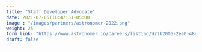 ```yaml
---
title: "Staff Developer Advocate"
date: 2021-07-05T10:47:51-05:00
image : "/images/partners/astronomer-2022.png"
weight: 25
form_link: "https://www.astronomer.io/careers/listing/d72b20f6-2ea0-48e5-97a6-c26d077d70e5"
draft: false
---
```


